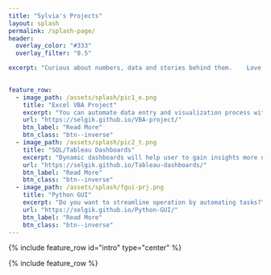 ```yaml
---
title: "Sylvia's Projects"
layout: splash
permalink: /splash-page/
header:
  overlay_color: "#333"
  overlay_filter: "0.5"

excerpt: "Curious about numbers, data and stories behind them.    Love solving problems with VBA, SQL, Tableau and Python!"

  
feature_row:
  - image_path: /assets/splash/pic1_e.png
    title: "Excel VBA Project"
    excerpt: "You can automate data entry and visualization process with Excel VBA"
    url: "https://selgik.github.io/VBA-project/"
    btn_label: "Read More"
    btn_class: "btn--inverse"
  - image_path: /assets/splash/pic2_t.png
    title: "SQL/Tableau Dashboards"
    excerpt: "Dynamic dashboards will help user to gain insights more quickly"
    url: "https://selgik.github.io/Tableau-dashboards/"
    btn_label: "Read More"
    btn_class: "btn--inverse"
  - image_path: /assets/splash/fgui-prj.png
    title: "Python GUI"
    excerpt: "Do you want to streamline operation by automating tasks?"
    url: "https://selgik.github.io/Python-GUI/"
    btn_label: "Read More"
    btn_class: "btn--inverse"
---
```


<!--- 
  actions:
    - label: "Read More"
      url: "https://selgik.github.io/"
--->

<!--- Below is needed to add intro --->
{% include feature_row id="intro" type="center" %}

<!--- Below is needed to add row division --->
{% include feature_row %}
